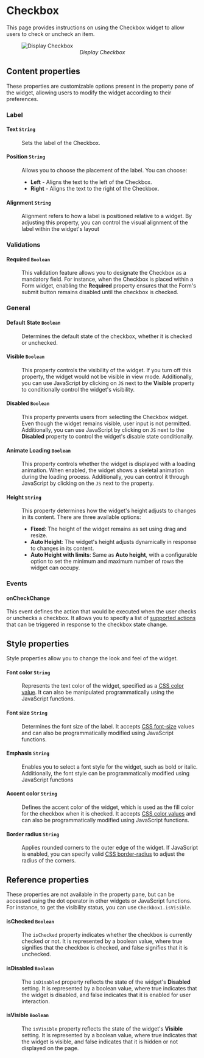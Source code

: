 # Checkbox

This page provides instructions on using the Checkbox widget to allow users to check or uncheck an item.

<figure>
  <img src="/img/checkbox-img-.png" style= {{width:"700px", height:"auto"}} alt="Display Checkbox"/>
  <figcaption align = "center"><i>Display Checkbox</i></figcaption>
</figure>

## Content properties

These properties are customizable options present in the property pane of the widget, allowing users to modify the widget according to their preferences. 

### Label

#### Text `String`

 <dd>Sets the label of the Checkbox. 
 
 </dd>

#### Position `String`
<dd>
 Allows you to choose the placement of the label. You can choose:<br />

 * <b>Left</b> - Aligns the text to the left of the Checkbox.
 * <b>Right</b> - Aligns the text to the right of the Checkbox.

</dd>

#### Alignment `String`

<dd>
Alignment refers to how a label is positioned relative to a widget. By adjusting this property, you can control the visual alignment of the label within the widget's layout
</dd>

### Validations


#### Required `Boolean`

<dd>

This validation feature allows you to designate the Checkbox as a mandatory field. For instance, when the Checkbox is placed within a Form widget, enabling the **Required** property ensures that the Form's submit button remains disabled until the checkbox is checked. 

</dd>

### General

#### Default State `Boolean`

<dd>
Determines the default state of the checkbox, whether it is checked or unchecked.

</dd>

#### Visible `Boolean`
<dd>

This property controls the visibility of the widget. If you turn off this property, the widget would not be visible in view mode. Additionally, you can use JavaScript by clicking on `JS` next to the **Visible** property to conditionally control the widget's visibility. 

</dd>


#### Disabled `Boolean`

<dd>

This property prevents users from selecting the Checkbox widget. Even though the widget remains visible, user input is not permitted. Additionally, you can use JavaScript by clicking on `JS` next to the **Disabled** property to control the widget's disable state conditionally. 
</dd>

#### Animate Loading `Boolean`

<dd>

This property controls whether the widget is displayed with a loading animation. When enabled, the widget shows a skeletal animation during the loading process. Additionally, you can control it through JavaScript by clicking on the <code>JS</code> next to the property.

</dd>

#### Height `String`

<dd>

This property determines how the widget's height adjusts to changes in its content. There are three available options:

* **Fixed**: The height of the widget remains as set using drag and resize.
* **Auto Height**: The widget's height adjusts dynamically in response to changes in its content.
* **Auto Height with limits**: Same as **Auto height**, with a configurable option to set the minimum and maximum number of rows the widget can occupy.

</dd>

### Events

#### onCheckChange

This event defines the action that would be executed when the user checks or unchecks a checkbox. It allows you to specify a list of [supported actions](/reference/appsmith-framework/widget-actions) that can be triggered in response to the checkbox state change.


## Style properties
Style properties allow you to change the look and feel of the widget.

#### Font color `String`

<dd>

Represents the text color of the widget, specified as a [CSS color value](https://developer.mozilla.org/en-US/docs/Web/CSS/color).  It can also be manipulated programmatically using the JavaScript functions.

</dd>

#### Font size `String`

<dd>

Determines the font size of the label. It accepts [CSS font-size](https://developer.mozilla.org/en-US/docs/Web/CSS/font-size) values and can also be programmatically modified using JavaScript functions.

</dd>

#### Emphasis `String`
<dd>
Enables you to select a font style for the widget, such as bold or italic. Additionally, the font style can be programmatically modified using JavaScript functions
</dd>

#### Accent color `String`

<dd>

Defines the accent color of the widget, which is used as the fill color for the checkbox when it is checked. It accepts [CSS color values](https://developer.mozilla.org/en-US/docs/Web/CSS/color) and can also be programmatically modified using JavaScript functions.

</dd>

#### Border radius `String`

<dd>

Applies rounded corners to the outer edge of the widget. If JavaScript is enabled, you can specify valid [CSS border-radius](https://developer.mozilla.org/en-US/docs/Web/CSS/border-radius) to adjust the radius of the corners.

</dd>

## Reference properties
These properties are not available in the property pane, but can be accessed using the dot operator in other widgets or JavaScript functions. For instance, to get the visibility status, you can use `Checkbox1.isVisible`.

#### isChecked `Boolean`
<dd>

The `isChecked` property indicates whether the checkbox is currently checked or not. It is represented by a boolean value, where true signifies that the checkbox is checked, and false signifies that it is unchecked. 

</dd>

#### isDisabled `Boolean`

<dd>

The `isDisabled` property reflects the state of the widget's **Disabled** setting. It is represented by a boolean value, where true indicates that the widget is disabled, and false indicates that it is enabled for user interaction.
</dd>

#### isVisible `Boolean`
<dd>

The `isVisible` property reflects the state of the widget's **Visible** setting. It is represented by a boolean value, where true indicates that the widget is visible, and false indicates that it is hidden or not displayed on the page.
</dd>

